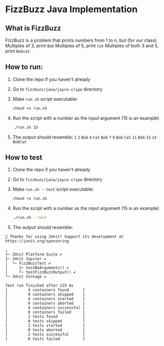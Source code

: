 # FizzBuzz Java Implementation

## What is FizzBuzz

FizzBuzz is a problem that prints numbers from 1 to n, but (for our class)
Multiples of 3, print `Bob`
Multiples of 5, print `Cat`
Multiples of both 3 and 5, print `Bobcat`

## How to run:

1. Clone the repo if you haven't already
2. Go to `fizzbuzz/java/jayce-cripe` directory
3. Make `run.sh` script executable:
   ```bash
   chmod +x run.sh
    ```

4. Run the script with a number as the input argument (15 is an example)
    ```bash
   ./run.sh 15
    ```

5. The output should resemble:
   `1`
   `2`
   `Bob`
   `4`
   `Cat`
   `Bob`
   `7`
   `8`
   `Bob`
   `Cat`
   `11`
   `Bob`
   `13`
   `14`
   `BobCat`

## How to test
1. Clone the repo if you haven't already
2. Go to `fizzbuzz/java/jayce-cripe` directory
3. Make `run.sh --test` script executable:
   ```bash
   chmod +x run.sh
    ```

4. Run the script with a number as the input argument (15 is an example)
    ```bash
   ./run.sh --test
    ```

5. The output should resemble:
``` plaintext
💚 Thanks for using JUnit! Support its development at https://junit.org/sponsoring

╷
├─ JUnit Platform Suite ✔
├─ JUnit Jupiter ✔
│  └─ FizzBuzzTest ✔
│     ├─ testNoArguments() ✔
│     └─ testFizzBuzzOutput() ✔
└─ JUnit Vintage ✔

Test run finished after 125 ms
[         4 containers found      ]
[         0 containers skipped    ]
[         4 containers started    ]
[         0 containers aborted    ]
[         4 containers successful ]
[         0 containers failed     ]
[         2 tests found           ]
[         0 tests skipped         ]
[         2 tests started         ]
[         0 tests aborted         ]
[         2 tests successful      ]
[         0 tests failed          ]
```

